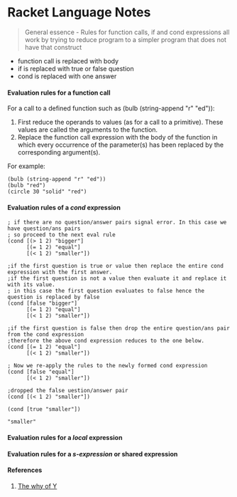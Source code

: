 # Racket Language Notes

> General essence - Rules for function calls, if and cond expressions all work by trying to reduce program to a simpler program that does not have that construct
  - function call is replaced with body
  - if is replaced with true or false question
  - cond is replaced with one answer

#### Evaluation rules for a function call

For a call to a defined function such as (bulb (string-append "r" "ed")):

1. First reduce the operands to values (as for a call to a primitive). These values are called the arguments to the function.
2. Replace the function call expression with the body of the function in which every occurrence of the parameter(s) has been replaced by the corresponding argument(s).

For example:
```
(bulb (string-append "r" "ed"))
(bulb "red")
(circle 30 "solid" "red")
```
#### Evaluation rules of a <i>cond</i> expression

```
; if there are no question/answer pairs signal error. In this case we have question/ans pairs
; so proceed to the next eval rule
(cond [(> 1 2) "bigger"]
      [(= 1 2) "equal"]
      [(< 1 2) "smaller"])

;if the first question is true or value then replace the entire cond expression with the first answer.
;if the first question is not a value then evaluate it and replace it with its value.
; in this case the first question evaluates to false hence the question is replaced by false
(cond [false "bigger"]
      [(= 1 2) "equal"]
      [(< 1 2) "smaller"])

;if the first question is false then drop the entire question/ans pair from the cond expression
;therefore the above cond expression reduces to the one below.
(cond [(= 1 2) "equal"]
      [(< 1 2) "smaller"])

; Now we re-apply the rules to the newly formed cond expression
(cond [false "equal"]
      [(< 1 2) "smaller"])

;dropped the false uestion/answer pair
(cond [(< 1 2) "smaller"])

(cond [true "smaller"])

"smaller"
```
#### Evaluation rules for a <i>local</i> expression

#### Evaluation rules for a <i>s-expression</i> or shared expression

#### References
1. [The why of Y](http://www.dreamsongs.com/Files/WhyOfY.pdf)

